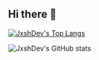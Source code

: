 ## Hi there 👋
[![JxshDev's Top Langs](https://github-readme-stats.vercel.app/api/top-langs/?username=JxshDev&layout=pie)](https://github.com/anuraghazra/github-readme-stats)

![JxshDev's GitHub stats](https://github-readme-stats.vercel.app/api?username=JxshDev&show=reviews,discussions_started,discussions_answered,prs_merged,prs_merged_percentage)
<!--
**GLMidnight/GLMidnight** is a ✨ _special_ ✨ repository because its `README.md` (this file) appears on your GitHub profile.

Here are some ideas to get you started:

- 🔭 I’m currently working on ...
- 🌱 I’m currently learning ...
- 👯 I’m looking to collaborate on ...
- 🤔 I’m looking for help with ...
- 💬 Ask me about ...
- 📫 How to reach me: ...
- 😄 Pronouns: ...
- ⚡ Fun fact: ...
-->
